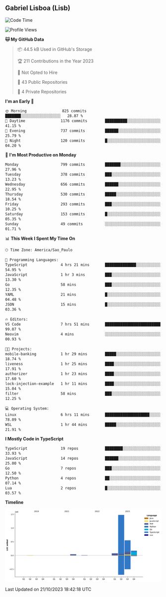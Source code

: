 ## Gabriel Lisboa (Lisb)

<!--START_SECTION:waka-->
![Code Time](http://img.shields.io/badge/Code%20Time-243%20hrs%2057%20mins-blue)

![Profile Views](http://img.shields.io/badge/Profile%20Views-0-blue)

**🐱 My GitHub Data** 

> 📦 44.5 kB Used in GitHub's Storage 
 > 
> 🏆 211 Contributions in the Year 2023
 > 
> 🚫 Not Opted to Hire
 > 
> 📜 43 Public Repositories 
 > 
> 🔑 4 Private Repositories 
 > 
**I'm an Early 🐤** 

```text
🌞 Morning                825 commits         ███████░░░░░░░░░░░░░░░░░░   28.87 % 
🌆 Daytime                1176 commits        ██████████░░░░░░░░░░░░░░░   41.15 % 
🌃 Evening                737 commits         ██████░░░░░░░░░░░░░░░░░░░   25.79 % 
🌙 Night                  120 commits         █░░░░░░░░░░░░░░░░░░░░░░░░   04.20 % 
```
📅 **I'm Most Productive on Monday** 

```text
Monday                   799 commits         ███████░░░░░░░░░░░░░░░░░░   27.96 % 
Tuesday                  378 commits         ███░░░░░░░░░░░░░░░░░░░░░░   13.23 % 
Wednesday                656 commits         ██████░░░░░░░░░░░░░░░░░░░   22.95 % 
Thursday                 530 commits         █████░░░░░░░░░░░░░░░░░░░░   18.54 % 
Friday                   293 commits         ███░░░░░░░░░░░░░░░░░░░░░░   10.25 % 
Saturday                 153 commits         █░░░░░░░░░░░░░░░░░░░░░░░░   05.35 % 
Sunday                   49 commits          ░░░░░░░░░░░░░░░░░░░░░░░░░   01.71 % 
```


📊 **This Week I Spent My Time On** 

```text
🕑︎ Time Zone: America/Sao_Paulo

💬 Programming Languages: 
TypeScript               4 hrs 21 mins       ██████████████░░░░░░░░░░░   54.95 % 
JavaScript               1 hr 3 mins         ███░░░░░░░░░░░░░░░░░░░░░░   13.30 % 
Go                       58 mins             ███░░░░░░░░░░░░░░░░░░░░░░   12.35 % 
YAML                     21 mins             █░░░░░░░░░░░░░░░░░░░░░░░░   04.48 % 
JSON                     15 mins             █░░░░░░░░░░░░░░░░░░░░░░░░   03.36 % 

🔥 Editors: 
VS Code                  7 hrs 51 mins       █████████████████████████   99.07 % 
Neovim                   4 mins              ░░░░░░░░░░░░░░░░░░░░░░░░░   00.93 % 

🐱‍💻 Projects: 
mobile-banking           1 hr 29 mins        █████░░░░░░░░░░░░░░░░░░░░   18.74 % 
liveness                 1 hr 25 mins        ████░░░░░░░░░░░░░░░░░░░░░   17.91 % 
authorizer               1 hr 23 mins        ████░░░░░░░░░░░░░░░░░░░░░   17.60 % 
lock-injection-example   1 hr 11 mins        ████░░░░░░░░░░░░░░░░░░░░░   15.04 % 
filter                   58 mins             ███░░░░░░░░░░░░░░░░░░░░░░   12.25 % 

💻 Operating System: 
Linux                    6 hrs 11 mins       ████████████████████░░░░░   78.09 % 
WSL                      1 hr 44 mins        █████░░░░░░░░░░░░░░░░░░░░   21.91 % 
```

**I Mostly Code in TypeScript** 

```text
TypeScript               19 repos            ████████░░░░░░░░░░░░░░░░░   33.93 % 
JavaScript               14 repos            ██████░░░░░░░░░░░░░░░░░░░   25.00 % 
Go                       7 repos             ███░░░░░░░░░░░░░░░░░░░░░░   12.50 % 
Python                   4 repos             ██░░░░░░░░░░░░░░░░░░░░░░░   07.14 % 
Lua                      2 repos             █░░░░░░░░░░░░░░░░░░░░░░░░   03.57 % 
```



**Timeline**

![Lines of Code chart](https://raw.githubusercontent.com/tenlisboa/tenlisboa/main/assets/bar_graph.png)


 Last Updated on 21/10/2023 18:42:18 UTC
<!--END_SECTION:waka-->
